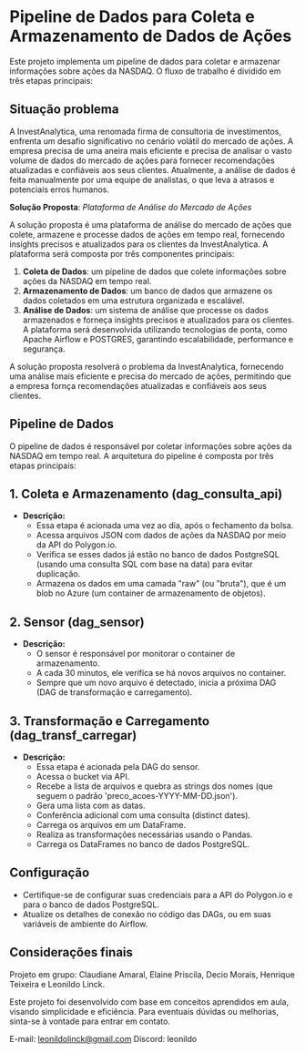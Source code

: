 # Pipeline de Dados para Coleta e Armazenamento de Dados de Ações

Este projeto implementa um pipeline de dados para coletar e armazenar informações sobre ações da NASDAQ. O fluxo de trabalho é dividido em três etapas principais:

## Situação problema
A InvestAnalytica, uma renomada firma de consultoria de investimentos, enfrenta um desafio significativo no cenário volátil do mercado de ações. A empresa precisa de uma aneira mais eficiente e precisa de analisar o vasto volume de dados do mercado de ações para fornecer recomendações atualizadas e confiáveis aos seus clientes. Atualmente, a análise de dados é feita manualmente por uma equipe de analistas, o que leva a atrasos e
potenciais erros humanos. 

**Solução Proposta**: *Plataforma de Análise do Mercado de Ações*

A solução proposta é uma plataforma de análise do mercado de ações que colete,
armazene e processe dados de ações em tempo real, fornecendo insights precisos
e atualizados para os clientes da InvestAnalytica. A plataforma será composta por três componentes principais:

1. **Coleta de Dados**: um pipeline de dados que colete informações sobre ações
da NASDAQ em tempo real.
2. **Armazenamento de Dados**: um banco de dados que armazene os dados
coletados em uma estrutura organizada e escalável.
3. **Análise de Dados**: um sistema de análise que processe os dados
armazenados e forneça insights precisos e atualizados para os clientes.
A plataforma será desenvolvida utilizando tecnologias de ponta, como Apache
Airflow e POSTGRES, garantindo escalabilidade, performance e segurança. 

A solução proposta resolverá o problema da InvestAnalytica, fornecendo uma
análise mais eficiente e precisa do mercado de ações, permitindo que a empresa fornça recomendações atualizadas e confiáveis aos seus clientes.
## Pipeline de Dados
O pipeline de dados é responsável por coletar informações sobre ações da NASDAQ em tempo real. A arquitetura do pipeline é composta por três etapas principais:



## 1. Coleta e Armazenamento (dag_consulta_api)

- **Descrição:**
  - Essa etapa é acionada uma vez ao dia, após o fechamento da bolsa.
  - Acessa arquivos JSON com dados de ações da NASDAQ por meio da API do Polygon.io.
  - Verifica se esses dados já estão no banco de dados PostgreSQL (usando uma consulta SQL com base na data) para evitar duplicação.
  - Armazena os dados em uma camada "raw" (ou "bruta"), que é um blob no Azure (um container de armazenamento de objetos).

## 2. Sensor (dag_sensor)

- **Descrição:**
  - O sensor é responsável por monitorar o container de armazenamento.
  - A cada 30 minutos, ele verifica se há novos arquivos no container.
  - Sempre que um novo arquivo é detectado, inicia a próxima DAG (DAG de transformação e carregamento).

## 3. Transformação e Carregamento (dag_transf_carregar)

- **Descrição:**
  - Essa etapa é acionada pela DAG do sensor.
  - Acessa o bucket via API.
  - Recebe a lista de arquivos e quebra as strings dos nomes (que seguem o padrão 'preco_acoes-YYYY-MM-DD.json').
  - Gera uma lista com as datas.
  - Conferência adicional com uma consulta (distinct dates).
  - Carrega os arquivos em um DataFrame.
  - Realiza as transformações necessárias usando o Pandas.
  - Carrega os DataFrames no banco de dados PostgreSQL.

## Configuração

- Certifique-se de configurar suas credenciais para a API do Polygon.io e para o banco de dados PostgreSQL.
- Atualize os detalhes de conexão no código das DAGs, ou em suas variáveis de ambiente do Airflow.

## Considerações finais

Projeto em grupo: Claudiane Amaral, Elaine Priscila, Decio Morais, Henrique Teixeira e Leonildo Linck.

Este projeto foi desenvolvido com base em conceitos aprendidos em aula, visando simplicidade e eficiência. Para eventuais dúvidas ou melhorias, sinta-se à vontade para entrar em contato.

E-mail: leonildolinck@gmail.com Discord: leonildo

